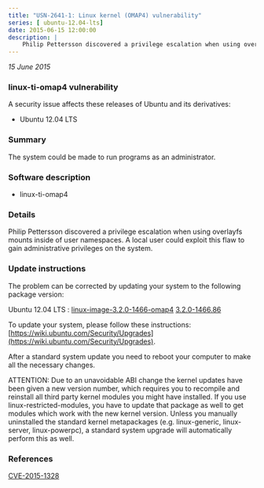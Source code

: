 ```yaml
---
title: "USN-2641-1: Linux kernel (OMAP4) vulnerability"
series: [ ubuntu-12.04-lts]
date: 2015-06-15 12:00:00
description: |
    Philip Pettersson discovered a privilege escalation when using overlayfs mounts inside of user namespaces. A local user could exploit this flaw to gain administrative privileges on the system. 
--- 
```

 
 

*15 June 2015*

### linux-ti-omap4 vulnerability

A security issue affects these releases of Ubuntu and its derivatives:

* Ubuntu 12.04 LTS

### Summary

The system could be made to run programs as an administrator. 

### Software description

* linux-ti-omap4 

### Details

Philip Pettersson discovered a privilege escalation when using overlayfs mounts inside of user namespaces. A local user could exploit this flaw to gain administrative privileges on the system. 

### Update instructions

The problem can be corrected by updating your system to the following package version:

Ubuntu 12.04 LTS
 : [linux-image-3.2.0-1466-omap4](https://launchpad.net/ubuntu/+source/linux-ti-omap4) <span> [3.2.0-1466.86](https://launchpad.net/ubuntu/+source/linux-ti-omap4/3.2.0-1466.86) </span> 

To update your system, please follow these instructions: [https://wiki.ubuntu.com/Security/Upgrades](https://wiki.ubuntu.com/Security/Upgrades).

After a standard system update you need to reboot your computer to make all the necessary changes.

ATTENTION: Due to an unavoidable ABI change the kernel updates have been given a new version number, which requires you to recompile and reinstall all third party kernel modules you might have installed. If you use linux-restricted-modules, you have to update that package as well to get modules which work with the new kernel version. Unless you manually uninstalled the standard kernel metapackages (e.g. linux-generic, linux-server, linux-powerpc), a standard system upgrade will automatically perform this as well. 

### References

 
 [CVE-2015-1328](http://people.ubuntu.com/~ubuntu-security/cve/CVE-2015-1328)
 

